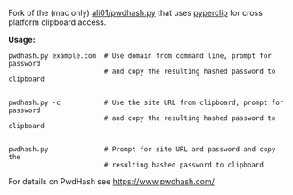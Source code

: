 Fork of the (mac only) [ali01/pwdhash.py][1] that uses [pyperclip][2] for cross platform clipboard access.

**Usage:**

    pwdhash.py example.com  # Use domain from command line, prompt for password
                            # and copy the resulting hashed password to clipboard


    pwdhash.py -c           # Use the site URL from clipboard, prompt for password
                            # and copy the resulting hashed password to clipboard


    pwdhash.py              # Prompt for site URL and password and copy the
                            # resulting hashed password to clipboard



For details on PwdHash see https://www.pwdhash.com/

[1]: https://github.com/ali01/pwdhash.py
[2]: http://coffeeghost.net/2010/10/09/pyperclip-a-cross-platform-clipboard-module-for-python/
